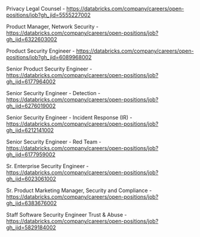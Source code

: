 Privacy Legal Counsel - https://databricks.com/company/careers/open-positions/job?gh_jid=5555227002

Product Manager, Network Security﻿ - https://databricks.com/company/careers/open-positions/job?gh_jid=6322603002

Product Security Engineer  - https://databricks.com/company/careers/open-positions/job?gh_jid=6089968002

Senior Product Security Engineer - https://databricks.com/company/careers/open-positions/job?gh_jid=6177964002

Senior Security Engineer - Detection - https://databricks.com/company/careers/open-positions/job?gh_jid=6276019002

Senior Security Engineer - Incident Response (IR) - https://databricks.com/company/careers/open-positions/job?gh_jid=6212141002

Senior Security Engineer - Red Team - https://databricks.com/company/careers/open-positions/job?gh_jid=6177959002

Sr. Enterprise Security Engineer - https://databricks.com/company/careers/open-positions/job?gh_jid=6023061002

Sr. Product Marketing Manager, Security and Compliance - https://databricks.com/company/careers/open-positions/job?gh_jid=6383676002

Staff Software Security Engineer Trust & Abuse - https://databricks.com/company/careers/open-positions/job?gh_jid=5829184002

